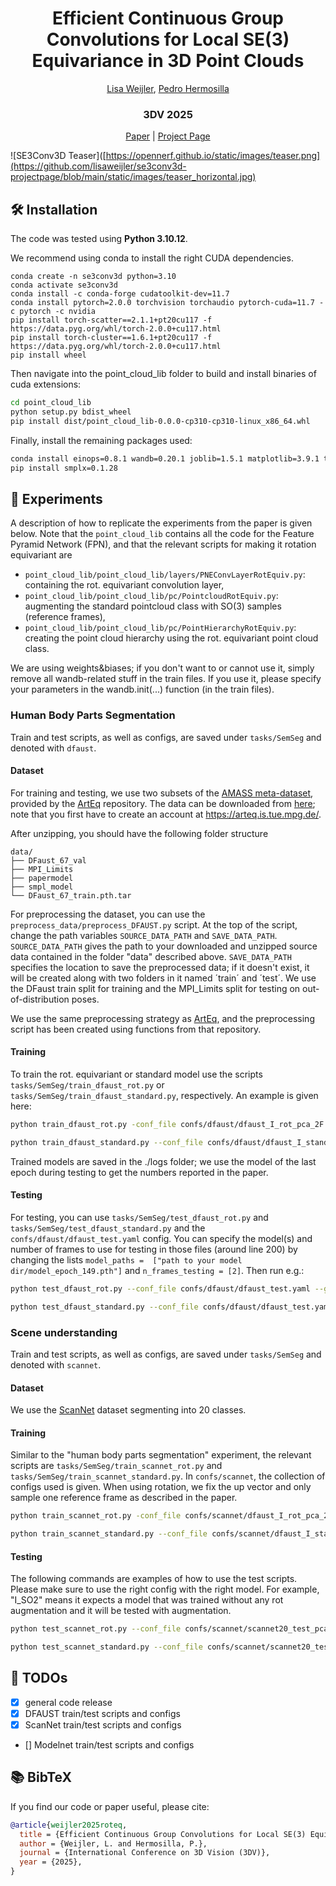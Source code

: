 <span align="center">
<h1> Efficient Continuous Group Convolutions for Local SE(3) Equivariance in 3D Point Clouds</h1>

<a href="https://lisaweijler.github.io/">Lisa Weijler</a>,
<a href="https://phermosilla.github.io/">Pedro Hermosilla</a>

<h3>3DV 2025</h3>

<a href="https://arxiv.org/pdf/2502.07505">Paper</a> |
<a href="https://lisaweijler.github.io/se3conv3d-projectpage/">Project Page</a> 

</span>

![SE3Conv3D Teaser]([https://opennerf.github.io/static/images/teaser.png](https://github.com/lisaweijler/se3conv3d-projectpage/blob/main/static/images/teaser_horizontal.jpg)
## 🛠️ Installation
The code was tested using **Python 3.10.12**. 

We recommend using conda to install the right CUDA dependencies.
```
conda create -n se3conv3d python=3.10 
conda activate se3conv3d
conda install -c conda-forge cudatoolkit-dev=11.7
conda install pytorch=2.0.0 torchvision torchaudio pytorch-cuda=11.7 -c pytorch -c nvidia
pip install torch-scatter==2.1.1+pt20cu117 -f https://data.pyg.org/whl/torch-2.0.0+cu117.html
pip install torch-cluster==1.6.1+pt20cu117 -f https://data.pyg.org/whl/torch-2.0.0+cu117.html
pip install wheel
```
Then navigate into the point_cloud_lib folder to build and install binaries of cuda extensions:
```bash
cd point_cloud_lib
python setup.py bdist_wheel
pip install dist/point_cloud_lib-0.0.0-cp310-cp310-linux_x86_64.whl
```
Finally, install the  remaining packages used:

```bash
conda install einops=0.8.1 wandb=0.20.1 joblib=1.5.1 matplotlib=3.9.1 trimesh=4.6.13 tqdm=4.67.1 webdataset=1.0.2 h5py=3.9.0
pip install smplx=0.1.28
```

## 🚀 Experiments
A description of how to replicate the experiments from the paper is given below. Note that the `point_cloud_lib` contains all the code for the Feature Pyramid Network (FPN), and that the relevant scripts for making it rotation equivariant are
- `point_cloud_lib/point_cloud_lib/layers/PNEConvLayerRotEquiv.py`: containing the rot. equivariant convolution layer,
- `point_cloud_lib/point_cloud_lib/pc/PointcloudRotEquiv.py`: augmenting the standard pointcloud class with SO(3) samples (reference frames),
- `point_cloud_lib/point_cloud_lib/pc/PointHierarchyRotEquiv.py`: creating the point cloud hierarchy using the rot. equivariant point cloud class.

We are using weights\&biases; if you don't want to or cannot use it, simply remove all wandb-related stuff in the train files. If you use it, please specify your parameters in the wandb.init(...) function (in the train files).

### Human Body Parts Segmentation
Train and test scripts, as well as configs, are saved under `tasks/SemSeg` and denoted with `dfaust`.
#### Dataset
For training and testing, we use two subsets of the [AMASS meta-dataset](https://amass.is.tue.mpg.de/index.html), provided by the [ArtEq](https://github.com/HavenFeng/ArtEq/tree/726287fcba0b8a1306b4370ec91661e236eb1909) repository. The data can be downloaded from [here](https://download.is.tue.mpg.de/download.php?domain=arteq&sfile=data.zip&resume=1); note that you first have to create an account at https://arteq.is.tue.mpg.de/.

After unzipping, you should have the following folder structure
```
data/
├── DFaust_67_val
├── MPI_Limits
├── papermodel
├── smpl_model
└── DFaust_67_train.pth.tar
```


For preprocessing the dataset, you can use the `preprocess_data/preprocess_DFAUST.py` script. At the top of the script, change the path variables `SOURCE_DATA_PATH` and `SAVE_DATA_PATH`.  
`SOURCE_DATA_PATH` gives the path to your downloaded and unzipped source data contained in the folder "data" described above. 
`SAVE_DATA_PATH` specifies the location to save the preprocessed data; if it doesn't exist, it will be created along with two folders in it named ´train´ and ´test´. We use the DFaust train split for training and the MPI_Limits split for testing on out-of-distribution poses.

We use the same preprocessing strategy as [ArtEq](https://github.com/HavenFeng/ArtEq/tree/726287fcba0b8a1306b4370ec91661e236eb1909), and the preprocessing script has been created using functions from that repository.

#### Training
To train the rot. equivariant or standard model use the scripts `tasks/SemSeg/train_dfaust_rot.py` or `tasks/SemSeg/train_dfaust_standard.py`, respectively. An example is given here:
```bash
python train_dfaust_rot.py -conf_file confs/dfaust/dfaust_I_rot_pca_2F.yaml --gpu 0
```

```bash
python train_dfaust_standard.py --conf_file confs/dfaust/dfaust_I_standard.yaml --gpu 0
```
Trained models are saved in the ./logs folder; we use the model of the last epoch during testing to get the numbers reported in the paper.
#### Testing
For testing, you can use `tasks/SemSeg/test_dfaust_rot.py` and `tasks/SemSeg/test_dfaust_standard.py` and the `confs/dfaust/dfaust_test.yaml` config. You can specify the model(s) and number of frames to use for testing in those files (around line 200) by changing the lists
`model_paths =  ["path to your model dir/model_epoch_149.pth"]` and `n_frames_testing = [2]`. Then run e.g.:


```bash
python test_dfaust_rot.py --conf_file confs/dfaust/dfaust_test.yaml --gpu 0
```

```bash
python test_dfaust_standard.py --conf_file confs/dfaust/dfaust_test.yaml --gpu 0
```


### Scene understanding 
Train and test scripts, as well as configs, are saved under `tasks/SemSeg` and denoted with `scannet`.
#### Dataset
We use the [ScanNet](https://github.com/ScanNet/ScanNet) dataset segmenting into 20 classes. 
#### Training
Similar to the "human body parts segmentation" experiment, the relevant scripts are `tasks/SemSeg/train_scannet_rot.py` and `tasks/SemSeg/train_scannet_standard.py`. 
In `confs/scannet`, the collection of configs used is given. When using rotation, we fix the up vector and only sample one reference frame as described in the paper.

```bash
python train_scannet_rot.py -conf_file confs/scannet/dfaust_I_rot_pca_2F.yaml --gpu 0
```

```bash
python train_scannet_standard.py --conf_file confs/scannet/dfaust_I_standard.yaml --gpu 0
```
#### Testing
The following commands are examples of how to use the test scripts. Please make sure to use the right config with the right model. For example,  "I_SO2" means it expects a model that was trained without any rot augmentation and it will be tested with augmentation.

```bash
python test_scannet_rot.py --conf_file confs/scannet/scannet20_test_pca_I_SO2.yaml --saved_model path_to_your saved_rot_equ_model.pth --gpu 0 --save_output
```

```bash
python test_scannet_standard.py --conf_file confs/scannet/scannet20_test_standard_I_SO2.yaml --saved_model path_to_your_saved_standard_model.pth --gpu 0 --save_output
```

## 📝 TODOs
- [x] general code release
- [x] DFAUST train/test scripts and configs
- [x] ScanNet train/test scripts and configs
- [] Modelnet train/test scripts and configs

## 📚 BibTeX
If you find our code or paper useful, please cite:
```bibtex
@article{weijler2025roteq,
  title = {Efficient Continuous Group Convolutions for Local SE(3) Equivariance in 3D Point Clouds},
  author = {Weijler, L. and Hermosilla, P.},
  journal = {International Conference on 3D Vision (3DV)},
  year = {2025},
}
```

